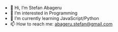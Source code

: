 - 👋 Hi, I’m Stefan Abageru
- 👀 I’m interested in Programming
- 🌱 I’m currently learning JavaScript/Python
- 📫 How to reach me: abageru.stefan@gmail.com

<!---
abagerustefan/abagerustefan is a ✨ special ✨ repository because its `README.md` (this file) appears on your GitHub profile.
You can click the Preview link to take a look at your changes.
--->
